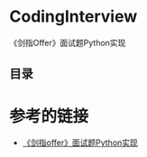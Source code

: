 # CodingInterview
《剑指Offer》面试题Python实现


## 目录

# 参考的链接
- [《剑指offer》面试题Python实现](https://github.com/Jack-Lee-Hiter/AlgorithmsByPython)


